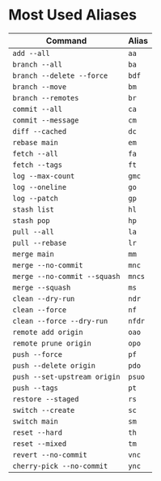 # Most Used Aliases

| Command | Alias |
| --- | --- |
| `add --all` | `aa` |
| `branch --all` | `ba` |
| `branch --delete --force` | `bdf` |
| `branch --move` | `bm` |
| `branch --remotes` | `br` |
| `commit --all` | `ca` |
| `commit --message` | `cm` |
| `diff --cached` | `dc` |
| `rebase main` | `em` |
| `fetch --all` | `fa` |
| `fetch --tags` | `ft` |
| `log --max-count` | `gmc` |
| `log --oneline` | `go` |
| `log --patch` | `gp` |
| `stash list` | `hl` |
| `stash pop` | `hp` |
| `pull --all` | `la` |
| `pull --rebase` | `lr` |
| `merge main` | `mm` |
| `merge --no-commit` | `mnc` |
| `merge --no-commit --squash` | `mncs` |
| `merge --squash` | `ms` |
| `clean --dry-run` | `ndr` |
| `clean --force` | `nf` |
| `clean --force --dry-run` | `nfdr` |
| `remote add origin` | `oao` |
| `remote prune origin` | `opo` |
| `push --force` | `pf` |
| `push --delete origin` | `pdo` |
| `push --set-upstream origin` | `psuo` |
| `push --tags` | `pt` |
| `restore --staged` | `rs` |
| `switch --create` | `sc` |
| `switch main` | `sm` |
| `reset --hard` | `th` |
| `reset --mixed` | `tm` |
| `revert --no-commit` | `vnc` |
| `cherry-pick --no-commit` | `ync` |
